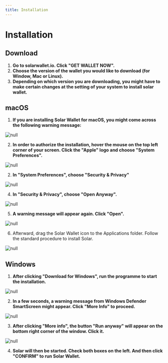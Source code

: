 ```yaml
---
title: Installation
---
```

# Installation

## Download

1. **Go to solarwallet.io. Click "GET WALLET NOW".**
2. **Choose the version of the wallet you would like to download (for Window, Mac or Linux).**
3. **Depending on which version you are downloading, you might have to make certain changes at the setting of your system to install solar wallet.**

## macOS

1. **If you are installing Solar Wallet for macOS, you might come across the following warning message:**

![null](/images/screen-shot-2019-02-26-at-14.00.00.png)

2. **In order to authorize the installation, hover the mouse on the top left corner of your screen. Click the "Apple" logo and choose "System Preferences".**

![null](/images/system-preference.png)

2. **In "System Preferences", choose "Security & Privacy"**

![null](/images/new-square.png)

4. **In "Security & Privacy", choose "Open Anyway".**

![null](/images/open-anyway.png)

5. **A warning message will appear again. Click "Open".**

![null](/images/openopen.png)

6. Afterward, drag the Solar Wallet icon to the Applications folder. Follow the standard procedure to install Solar.

![null](/images/screen-shot-2019-02-26-at-14.08.11.png)

## Windows

1. **After clicking "Download for Windows", run the programme to start the installation.**

![null](/images/run.png)

2. **In a few seconds, a warning message from Windows Defender SmartScreen might appear. Click "More Info" to proceed.**

![null](/images/more-info.png)

3. **After clicking "More info", the button "Run anyway" will appear on the bottom right corner of the window. Click it.**

![null](/images/cc.png)

4. **Solar will then be started. Check both boxes on the left. And then click "CONFIRM" to run Solar Wallet.**
